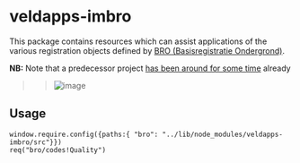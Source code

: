 # veldapps-imbro

This package contains resources which can assist applications of the various registration objects defined by  [BRO (Basisregistratie Ondergrond)](https://basisregistratieondergrond.nl). 

**NB:** Note that a predecessor project [has been around for some time](https://www.npmjs.com/package/veldapps-codes-broservices) already

>> ![image](https://user-images.githubusercontent.com/686773/88216603-eddf2500-cc22-11ea-83af-b8578729c4b1.png)


## Usage

	window.require.config({paths:{ "bro": "../lib/node_modules/veldapps-imbro/src"}})
	req("bro/codes!Quality")